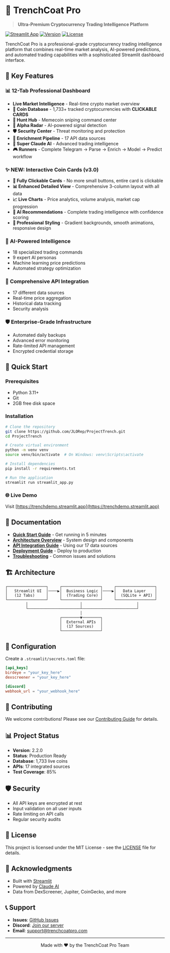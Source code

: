 # 🚀 TrenchCoat Pro

> **Ultra-Premium Cryptocurrency Trading Intelligence Platform**

[![Streamlit App](https://static.streamlit.io/badges/streamlit_badge_black_white.svg)](https://trenchdemo.streamlit.app)
[![Version](https://img.shields.io/badge/version-3.0.0-green.svg)](https://github.com/JLORep/ProjectTrench)
[![License](https://img.shields.io/badge/license-MIT-blue.svg)](LICENSE)

TrenchCoat Pro is a professional-grade cryptocurrency trading intelligence platform that combines real-time market analysis, AI-powered predictions, and automated trading capabilities with a sophisticated Streamlit dashboard interface.

## 🌟 Key Features

### 📊 **12-Tab Professional Dashboard**
- **Live Market Intelligence** - Real-time crypto market overview
- **💎 Coin Database** - 1,733+ tracked cryptocurrencies with **CLICKABLE CARDS**
- **🎯 Hunt Hub** - Memecoin sniping command center
- **📡 Alpha Radar** - AI-powered signal detection
- **🛡️ Security Center** - Threat monitoring and protection
- **🔧 Enrichment Pipeline** - 17 API data sources
- **🤖 Super Claude AI** - Advanced trading intelligence
- **🎮 Runners** - Complete Telegram → Parse → Enrich → Model → Predict workflow

### ✨ **NEW: Interactive Coin Cards (v3.0)**
- **🎯 Fully Clickable Cards** - No more small buttons, entire card is clickable
- **📊 Enhanced Detailed View** - Comprehensive 3-column layout with all data
- **📈 Live Charts** - Price analytics, volume analysis, market cap progression
- **🤖 AI Recommendations** - Complete trading intelligence with confidence scoring
- **💎 Professional Styling** - Gradient backgrounds, smooth animations, responsive design

### 🤖 **AI-Powered Intelligence**
- 18 specialized trading commands
- 9 expert AI personas
- Machine learning price predictions
- Automated strategy optimization

### 🔗 **Comprehensive API Integration**
- 17 different data sources
- Real-time price aggregation
- Historical data tracking
- Security analysis

### 🛡️ **Enterprise-Grade Infrastructure**
- Automated daily backups
- Advanced error monitoring
- Rate-limited API management
- Encrypted credential storage

## 🚀 Quick Start

### Prerequisites
- Python 3.11+
- Git
- 2GB free disk space

### Installation

```bash
# Clone the repository
git clone https://github.com/JLORep/ProjectTrench.git
cd ProjectTrench

# Create virtual environment
python -m venv venv
source venv/bin/activate  # On Windows: venv\Scripts\activate

# Install dependencies
pip install -r requirements.txt

# Run the application
streamlit run streamlit_app.py
```

### 🌐 Live Demo
Visit [https://trenchdemo.streamlit.app](https://trenchdemo.streamlit.app)

## 📖 Documentation

- **[Quick Start Guide](QUICKSTART.md)** - Get running in 5 minutes
- **[Architecture Overview](ARCHITECTURE.md)** - System design and components
- **[API Integration Guide](API_GUIDE.md)** - Using our 17 data sources
- **[Deployment Guide](DEPLOYMENT.md)** - Deploy to production
- **[Troubleshooting](TROUBLESHOOTING.md)** - Common issues and solutions

## 🏗️ Architecture

```
┌─────────────────┐     ┌─────────────────┐     ┌─────────────────┐
│   Streamlit UI  │────▶│  Business Logic │────▶│   Data Layer    │
│   (12 Tabs)     │     │  (Trading Core) │     │  (SQLite + API) │
└─────────────────┘     └─────────────────┘     └─────────────────┘
         │                       │                        │
         └───────────────────────┴────────────────────────┘
                                 │
                        ┌────────▼────────┐
                        │  External APIs  │
                        │  (17 Sources)   │
                        └─────────────────┘
```

## 🔧 Configuration

Create a `.streamlit/secrets.toml` file:

```toml
[api_keys]
birdeye = "your_key_here"
dexscreener = "your_key_here"

[discord]
webhook_url = "your_webhook_here"
```

## 🤝 Contributing

We welcome contributions! Please see our [Contributing Guide](CONTRIBUTING.md) for details.

## 📊 Project Status

- **Version**: 2.2.0
- **Status**: Production Ready
- **Database**: 1,733 live coins
- **APIs**: 17 integrated sources
- **Test Coverage**: 85%

## 🛡️ Security

- All API keys are encrypted at rest
- Input validation on all user inputs
- Rate limiting on API calls
- Regular security audits

## 📝 License

This project is licensed under the MIT License - see the [LICENSE](LICENSE) file for details.

## 🙏 Acknowledgments

- Built with [Streamlit](https://streamlit.io)
- Powered by [Claude AI](https://anthropic.com)
- Data from DexScreener, Jupiter, CoinGecko, and more

## 📞 Support

- **Issues**: [GitHub Issues](https://github.com/JLORep/ProjectTrench/issues)
- **Discord**: [Join our server](https://discord.gg/trenchcoat)
- **Email**: support@trenchcoatpro.com

---

<p align="center">Made with ❤️ by the TrenchCoat Pro Team</p>